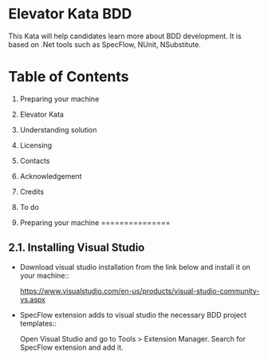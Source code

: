 Elevator Kata BDD
===============================

This Kata will help candidates learn more about BDD development. It is based on .Net tools such as SpecFlow, NUnit, NSubstitute.

Table of Contents
=================

  1. Preparing your machine
  2. Elevator Kata
  3. Understanding solution
  4. Licensing
  5. Contacts
  6. Acknowledgement
  7. Credits
  8. To do

1. Preparing your machine
===============

2.1. Installing Visual Studio
-----------------

* Download visual studio installation from the link below and install it on your machine::

   https://www.visualstudio.com/en-us/products/visual-studio-community-vs.aspx

* SpecFlow extension adds to visual studio the necessary BDD project templates::

   Open Visual Studio and go to Tools > Extension Manager.
   Search for SpecFlow extension and add it.
